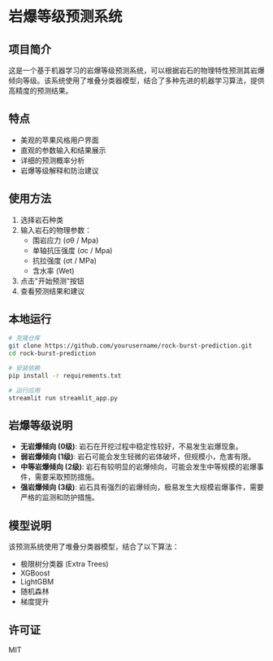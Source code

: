 # 岩爆等级预测系统

## 项目简介

这是一个基于机器学习的岩爆等级预测系统，可以根据岩石的物理特性预测其岩爆倾向等级。该系统使用了堆叠分类器模型，结合了多种先进的机器学习算法，提供高精度的预测结果。

## 特点

- 美观的苹果风格用户界面
- 直观的参数输入和结果展示
- 详细的预测概率分析
- 岩爆等级解释和防治建议

## 使用方法

1. 选择岩石种类
2. 输入岩石的物理参数：
   - 围岩应力 (σθ / Mpa)
   - 单轴抗压强度 (σc / Mpa)
   - 抗拉强度 (σt / MPa)
   - 含水率 (Wet)
3. 点击"开始预测"按钮
4. 查看预测结果和建议

## 本地运行

```bash
# 克隆仓库
git clone https://github.com/yourusername/rock-burst-prediction.git
cd rock-burst-prediction

# 安装依赖
pip install -r requirements.txt

# 运行应用
streamlit run streamlit_app.py
```

## 岩爆等级说明

- **无岩爆倾向 (0级)**: 岩石在开挖过程中稳定性较好，不易发生岩爆现象。
- **弱岩爆倾向 (1级)**: 岩石可能会发生轻微的岩体破坏，但规模小，危害有限。
- **中等岩爆倾向 (2级)**: 岩石有较明显的岩爆倾向，可能会发生中等规模的岩爆事件，需要采取预防措施。
- **强岩爆倾向 (3级)**: 岩石具有强烈的岩爆倾向，极易发生大规模岩爆事件，需要严格的监测和防护措施。

## 模型说明

该预测系统使用了堆叠分类器模型，结合了以下算法：
- 极限树分类器 (Extra Trees)
- XGBoost
- LightGBM
- 随机森林
- 梯度提升

## 许可证

MIT
